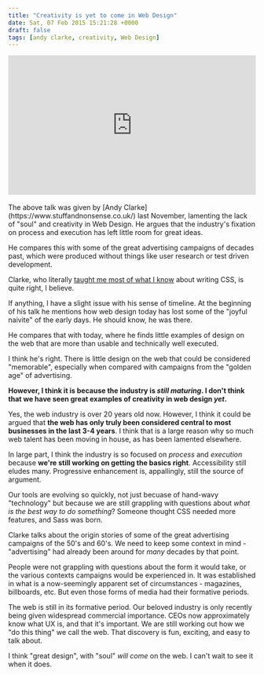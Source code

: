 ```yaml
---
title: "Creativity is yet to come in Web Design"
date: Sat, 07 Feb 2015 15:21:28 +0000
draft: false
tags: [andy clarke, creativity, Web Design]
---
```


<style>.embed-container { position: relative; padding-bottom: 56.25%; height: 0; overflow: hidden; max-width: 100%; } .embed-container iframe, .embed-container object, .embed-container embed { position: absolute; top: 0; left: 0; width: 100%; height: 100%; }</style><div class='embed-container'><iframe src='https://player.vimeo.com/video/112865159' frameborder='0' webkitAllowFullScreen mozallowfullscreen allowFullScreen></iframe></div>

<br />
The above talk was given by [Andy Clarke](https://www.stuffandnonsense.co.uk/) last November, lamenting the lack of "soul" and creativity in Web Design. He argues that the industry's fixation on process and execution has left little room for great ideas.
<!--more-->

He compares this with some of the great advertising campaigns of decades past, which were produced without things like user research or test driven development.

Clarke, who literally [taught me most of what I know](https://stuffandnonsense.co.uk/books#transcending) about writing CSS, is quite right, I believe.

If anything, I have a slight issue with his sense of timeline. At the beginning of his talk he mentions how web design today has lost some of the "joyful naivite" of the early days. He should know, he was there.

He compares that with today, where he finds little examples of design on the web that are more than usable and technically well executed.

I think he's right. There is little design on the web that could be considered "memorable", especially when compared with campaigns from the "golden age" of advertising.

<strong>However, I think it is because the industry is _still maturing_. I don't think that we have seen great examples of creativity in web design _yet_.</strong>

Yes, the web industry is over 20 years old now. However, I think it could be argued that **the web has only truly been considered central to most businesses in the last 3-4 years**. I think that is a large reason why so much web talent has been moving in house, as has been lamented elsewhere.

In large part, I think the industry is so focused on _process_ and _execution_ because **we're still working on getting the basics right**. Accessibility still eludes many. Progressive enhancement is, appallingly, still the source of argument.

Our tools are evolving so quickly, not just becuase of hand-wavy "technology" but because we are still grappling with questions about _what is the best way to do something_? Someone thought CSS needed more features, and Sass was born.

Clarke talks about the origin stories of some of the great advertising campaigns of the 50's and 60's. We need to keep some context in mind - "advertising" had already been around for _many_ decades by that point.

People were not grappling with questions about the form it would take, or the various contexts campaigns would be experienced in. It was established in what is a now-seemingly apparent set of circumstances - magazines, billboards, etc. But even those forms of media had their formative periods.

The web is still in its formative period. Our beloved industry is only recently being given widespread commercial importance. CEOs now approximately know what UX is, and that it's important. We are still working out how we "do this thing" we call the web. That discovery is fun, exciting, and easy to talk about.

I think "great design", with "soul" _will come_ on the web. I can't wait to see it when it does.
